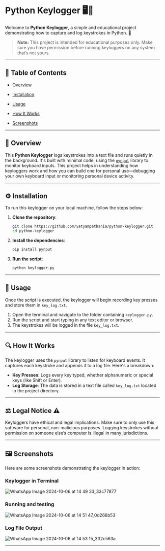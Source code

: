 # Python Keylogger 🖥️🔑

Welcome to **Python Keylogger**, a simple and educational project demonstrating how to capture and log keystrokes in Python. 🚀

> **Note:** This project is intended for educational purposes only. Make sure you have permission before running keyloggers on any system that’s not yours.

---

## 📜 Table of Contents

- [Overview](#-overview)
- [Installation](#-installation)
- [Usage](#-usage)
- [How It Works](#-how-it-works)

- [Screenshots](#-screenshots)

---

## 🧐 Overview

This **Python Keylogger** logs keystrokes into a text file and runs quietly in the background. It's built with minimal code, using the [`pynput`](https://pypi.org/project/pynput/) library to monitor keyboard inputs. This project helps in understanding how keyloggers work and how you can build one for personal use—debugging your own keyboard input or monitoring personal device activity.

---

## ⚙️ Installation

To run this keylogger on your local machine, follow the steps below:

1. **Clone the repository**:

    ```bash
    git clone https://github.com/Satyampathania/python-keylogger.git
    cd python-keylogger
    ```

2. **Install the dependencies**:

    ```bash
    pip install pynput
    ```

3. **Run the script**:

    ```bash
    python keylogger.py
    ```

---

## 🎯 Usage

Once the script is executed, the keylogger will begin recording key presses and store them in `key_log.txt`.

1. Open the terminal and navigate to the folder containing `keylogger.py`.
2. Run the script and start typing in any text editor or browser.
3. The keystrokes will be logged in the file `key_log.txt`.

---

## 🔍 How It Works

The keylogger uses the `pynput` library to listen for keyboard events. It captures each keystroke and appends it to a log file. Here's a breakdown:

- **Key Presses**: Logs every key typed, whether alphanumeric or special keys (like Shift or Enter).
- **Log Storage**: The data is stored in a text file called `key_log.txt` located in the project directory.

---

## ⚖️ Legal Notice ⚠️

Keyloggers have ethical and legal implications. Make sure to only use this software for personal, non-malicious purposes. Logging keystrokes without permission on someone else’s computer is illegal in many jurisdictions.

---

## 🖼️ Screenshots

Here are some screenshots demonstrating the keylogger in action:

### Keylogger in Terminal
![WhatsApp Image 2024-10-06 at 14 49 33_33c77877](https://github.com/user-attachments/assets/ffee21c3-84cf-4723-a159-fdda1cb751ae)

### Running and testing
![WhatsApp Image 2024-10-06 at 14 51 47_0d268b53](https://github.com/user-attachments/assets/c2b51a03-cf09-443e-bb80-8e2b352e4dfc)


### Log File Output
![WhatsApp Image 2024-10-06 at 14 53 15_332c563a](https://github.com/user-attachments/assets/f68bb52c-dfee-4e7f-9331-7cdedaee1f28)

---

